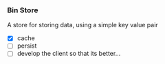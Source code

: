 ### Bin Store

A store for storing data, using a simple key value pair

- [x] cache
- [ ] persist
- [ ] develop the client so that its better...
